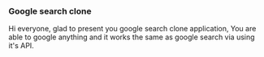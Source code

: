 ### Google search clone

Hi everyone, glad to present you google search clone application, You are able to google anything and it works the same as google search via using it's API.
